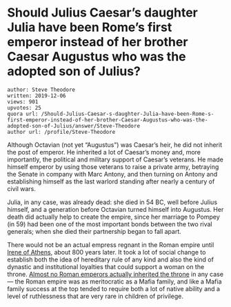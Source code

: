 # Should Julius Caesar’s daughter Julia have been Rome’s first emperor instead of her brother Caesar Augustus who was the adopted son of Julius?

	author: Steve Theodore
	written: 2019-12-06
	views: 901
	upvotes: 25
	quora url: /Should-Julius-Caesar-s-daughter-Julia-have-been-Rome-s-first-emperor-instead-of-her-brother-Caesar-Augustus-who-was-the-adopted-son-of-Julius/answer/Steve-Theodore
	author url: /profile/Steve-Theodore


Although Octavian (not yet “Augustus”) was Caesar’s heir, he did not inherit the post of emperor. He inherited a lot of Caesar’s money and, more importantly, the political and military support of Caesar’s veterans. He made himself emperor by using those veterans to raise a private army, betraying the Senate in company with Marc Antony, and then turning on Antony and establishing himself as the last warlord standing after nearly a century of civil wars.

Julia, in any case, was already dead: she died in 54 BC, well before Julius himself, and a generation before Octavian turned himself into Augustus. Her death did actually help to create the empire, since her marriage to Pompey (in 59) had been one of the most important bonds between the two rival generals; when she died their partnership began to fall apart.

There would not be an actual empress regnant in the Roman empire until [Irene of Athens](https://en.wikipedia.org/wiki/Irene_of_Athens), about 800 years later. It took a lot of social change to establish both the idea of hereditary rule of any kind and also the kind of dynastic and institutional loyalties that could support a woman on the throne. [Almost no Roman emperors actually inherited the throne](https://www.quora.com/Why-was-the-Roman-succession-so-violent-Why-werent-they-able-to-establish-a-functional-succession-system-like-other-large-empires) in any case — the Roman empire was as meritocratic as a Mafia family, and like a Mafia family success at the top tended to require both a lot of native ability and a level of ruthlessness that are very rare in children of privilege.

